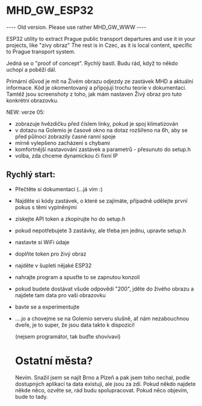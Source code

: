 # MHD_GW_ESP32

  ---- Old version. Please use rather MHD_GW_WWW ----

ESP32 utility to extract Prague public transport departures and use it in your projects, like "zivy obraz"
The rest is in Czec, as it is local content, specific to Prague transport system.

Jedná se o "proof of concept". Rychlý bastl.
Budu rád, když to někdo uchopí a poběží dál.

Primární důvod je mít na Živém obrazu odjezdy ze zastávek MHD a aktuální informace. Kód je okomentovaný a připojuji trochu teorie v dokumentaci. Tamtéž jsou screenshoty z toho, jak mám nastaven Živý obraz pro tuto konkrétní obrazovku.

NEW: verze 05:
- zobrazuje hvězdičku před číslem linky, pokud je spoj klimatizován
- v dotazu na Golemio je časové okno na dotaz rozšířeno na 6h, aby se před půlnocí zobrazily časné ranní spoje
- mírně vylepšeno zacházení s chybami
- komfortnější nastavování zastávek a parametrů - přesunuto do setup.h
- volba, zda chceme dynamickou či fixní IP

## Rychlý start:
- Přečtěte si dokumentaci (...já vím :)
- Najděte si kódy zastávek, o které se zajímáte, případně udělejte první pokus s těmi vyplněnými
- získejte API token a zkopírujte ho do setup.h
- pokud nepotřebujete 3 zastávky, ale třeba jen jednu, upravte setup.h
- nastavte si WiFi údaje
- doplňte token pro živý obraz
- najděte v šupleti nějaké ESP32
- nahrajte program a spusťte to se zapnutou konzolí
- pokud budete dostávat všude odpovědi "200", jděte do živého obrazu a najdete tam data pro vaši obrazovku
- bavte se a experimentujte
- ....jo a chovejme se na Golemio serveru slušně, ať nám nezabouchnou dveře, je to super, že jsou data takto k dispozici!

  (nejsem programátor, tak buďte shovívaví)

  # Ostatní města?
  Nevím. Snažil jsem se najít Brno a Plzeň a pak jsem toho nechal, podle dostupných aplikací ta data existují, ale jsou za zdí. Pokud někdo najdete někde něco, ozvěte se, rád budu spolupracovat. Pokud něco objevím, bude to tady.
  

